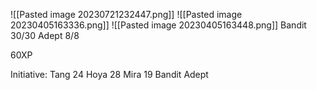 ![[Pasted image 20230721232447.png]]
![[Pasted image 20230405163336.png]]
![[Pasted image 20230405163448.png]]
Bandit 30/30
Adept 8/8

60XP

Initiative:
Tang 24
Hoya 28
Mira 19
Bandit
Adept